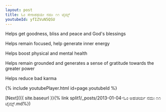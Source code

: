 ```yaml
---
layout: post
title: ಓಂ ಸೇನಾಪಥಯೇ ನಮಃ ೧೧ ಟೈಮ್ಸ್
youtubeId: yfIZVuN5QSU
---
```

 
 
Helps get goodness, bliss and peace and God's blessings
 
Helps remain focused, help generate inner energy 
 
Helps boost physical and mental health 
 
Helps remain grounded and generates a sense of gratitude towards the greater power 
 
Helps reduce bad karma
 
 
 
 


{% include youtubePlayer.html id=page.youtubeId %}
 
[Next]({{ site.baseurl }}{% link  split1/_posts/2013-01-04-ಓಂ ಅಹಚರ್ಯ ನಮಃ ೧೧ ಟೈಮ್ಸ್.md%})
 
